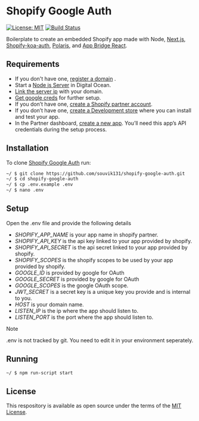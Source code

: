 # Shopify Google Auth

[![License: MIT](https://img.shields.io/badge/License-MIT-green.svg)](LICENSE.md)
[![Build Status](https://travis-ci.com/Shopify/shopify-app-node.svg?branch=master)](https://travis-ci.com/github/souvik131/shopify-google-auth)

Boilerplate to create an embedded Shopify app made with Node, [Next.js](https://nextjs.org/), [Shopify-koa-auth](https://github.com/Shopify/quilt/tree/master/packages/koa-shopify-auth), [Polaris](https://github.com/Shopify/polaris-react), and [App Bridge React](https://github.com/Shopify/app-bridge/tree/master/packages/app-bridge-react).


## Requirements

- If you don't have one, [register a domain](https://www.godaddy.com/garage/how-to-buy-a-domain-name/) .
- Start a [Node js Server](https://marketplace.digitalocean.com/apps/nodejs) in Digital Ocean.
- [Link the server ip](https://in.godaddy.com/help/add-an-a-record-19238) with your domain.
- [Get google creds](https://developers.google.com/adwords/api/docs/guides/authentication) for further setup.
- If you don’t have one, [create a Shopify partner account](https://partners.shopify.com/signup).
- If you don’t have one, [create a Development store](https://help.shopify.com/en/partners/dashboard/development-stores#create-a-development-store) where you can install and test your app.
- In the Partner dashboard, [create a new app](https://help.shopify.com/en/api/tools/partner-dashboard/your-apps#create-a-new-app). You’ll need this app’s API credentials during the setup process.

## Installation

To clone [Shopify Google Auth](https://github.com/souvik131/shopify-google-auth) run:

```sh
~/ $ git clone https://github.com/souvik131/shopify-google-auth.git
~/ $ cd shopify-google-auth
~/ $ cp .env.example .env
~/ $ nano .env
```

## Setup

Open the .env file and provide the following details

- *SHOPIFY_APP_NAME* is your app name in shopify partner.
- *SHOPIFY_API_KEY* is the api key linked to your app provided by shopify.
- *SHOPIFY_API_SECRET* is the api secret linked to your app provided by shopify.
- *SHOPIFY_SCOPES* is the shopify scopes to be used by your app provided by shopify.
- *GOOGLE_ID* is provided by google for OAuth
- *GOOGLE_SECRET* is provided by google for OAuth
- *GOOGLE_SCOPES* is the google OAuth scope.
- *JWT_SECRET* is a secret key is a unique key you provide and is internal to you.
- *HOST* is your domain name.
- *LISTEN_IP* is the ip where the app should listen to.
- *LISTEN_PORT* is the port where the app should listen to.

> [!NOTE]
> .env is not tracked by git. You need to edit it in your environment seperately.

## Running

```sh
~/ $ npm run-script start
```

## License

This respository is available as open source under the terms of the [MIT License](https://opensource.org/licenses/MIT).
